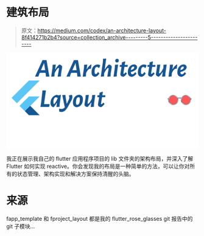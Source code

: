 # 建筑布局

> 原文：<https://medium.com/codex/an-architecture-layout-8f414271b2b4?source=collection_archive---------5----------------------->

![](img/e0b33fd7dcaa0a48dab10352f49e787f.png)

我正在展示我自己的 flutter 应用程序项目的 lib 文件夹的架构布局，并深入了解 Flutter 如何实现 reactive。你会发现我的布局是一种简单的方法，可以让你对所有的状态管理、架构实现和解决方案保持清醒的头脑。

# **来源**

fapp_template 和 fproject_layout 都是我的 flutter_rose_glasses git 报告中的 git 子模块…